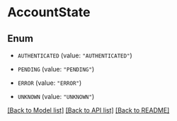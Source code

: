# AccountState

## Enum


* `AUTHENTICATED` (value: `"AUTHENTICATED"`)

* `PENDING` (value: `"PENDING"`)

* `ERROR` (value: `"ERROR"`)

* `UNKNOWN` (value: `"UNKNOWN"`)


[[Back to Model list]](../README.md#documentation-for-models) [[Back to API list]](../README.md#documentation-for-api-endpoints) [[Back to README]](../README.md)


